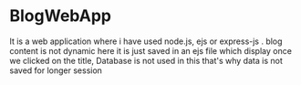 # BlogWebApp
It is a web application where i have used node.js, ejs or express-js . blog content is not dynamic here it is just saved in an ejs file which display once we clicked on the title, Database is not used in this that's why data is not saved for longer session
